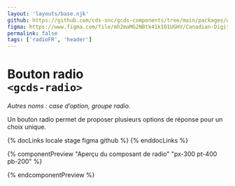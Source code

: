 ```yaml
---
layout: 'layouts/base.njk'
github: https://github.com/cds-snc/gcds-components/tree/main/packages/web/src/components/gcds-radio
figma: https://www.figma.com/file/mh2maMG2NBtk41k1O1UGHV/Canadian-Digital-Service%E2%80%A8---GC-Design-System?node-id=818%3A3759&t=ciEmm7GYyGAY73zZ-0
permalink: false
tags: ['radioFR', 'header']
---
```


# Bouton radio <br>`<gcds-radio>`

_Autres noms : case d’option, groupe radio._

Un bouton radio permet de proposer plusieurs options de réponse pour un choix unique.

{% docLinks locale stage figma github %}
{% enddocLinks %}

{% componentPreview "Aperçu du composant de radio" "px-300 pt-400 pb-200" %}
<gcds-fieldset fieldset-id="fieldset" legend="Légende" hint="Texte explicatif/Exemple de message.">
<gcds-radio radio-id="form-radio-1" label="Libellé" hint="Ceci est une description ou un exemple à titre de clarification." name="radio" checked>
</gcds-radio>

<gcds-radio radio-id="form-radio-2" label="Libellé" hint="Ceci est une description ou un exemple à titre de clarification." name="radio">
</gcds-radio>
</gcds-fieldset>
{% endcomponentPreview %}
